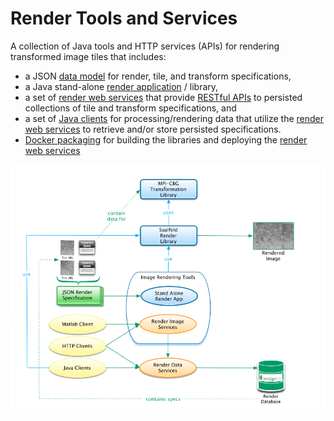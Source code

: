 # Render Tools and Services

A collection of Java tools and HTTP services (APIs) for rendering transformed image tiles that includes:

  - a JSON [data model] for render, tile, and transform specifications,
  - a Java stand-alone [render application] / library,
  - a set of [render web services] that provide [RESTful APIs] to 
    persisted collections of tile and transform specifications, and 
  - a set of [Java clients] for processing/rendering data that utilize the [render web services] 
    to retrieve and/or store persisted specifications.
  - [Docker packaging] for building the libraries and deploying the [render web services]  
  
  ![Render Components Diagram](docs/src/site/resources/image/render-components.png)
  
  [data model]: <docs/src/site/markdown/data-model.md>
  [Java clients]: <docs/src/site/markdown/render-ws-java-client.md>
  [level 2 REST]: <http://martinfowler.com/articles/richardsonMaturityModel.html>
  [render application]: <docs/src/site/markdown/render-app.md>
  [render web services]: <docs/src/site/markdown/render-ws.md>
  [RESTful APIs]: <docs/src/site/markdown/render-ws-api/render-ws-api.md>
  [Docker packaging]: <docs/src/site/markdown/render-ws-docker.md>